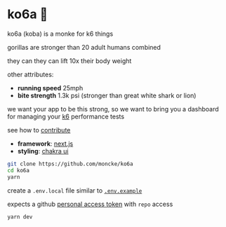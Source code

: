 # ko6a 🦍

ko6a (koba) is a monke for k6 things

gorillas are stronger than 20 adult humans combined

they can they can lift 10x their body weight

other attributes:
- **running speed** 25mph
- **bite strength** 1.3k psi (stronger than great white shark or lion)

we want your app to be this strong, so we want to bring you a dashboard for managing your [k6](https://k6.io) performance tests

see how to [contribute](contributing.md)

- **framework**: [next.js](https://nextjs.org)
- **styling**: [chakra ui](http://chakra-ui.com)

```bash
git clone https://github.com/moncke/ko6a
cd ko6a
yarn
```

create a `.env.local` file similar to [`.env.example`](./.env.example)

expects a github [personal access token](https://github.com/settings/tokens) with `repo` access

```bash
yarn dev
```

